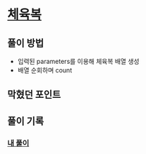 # [체육복](https://programmers.co.kr/learn/courses/30/lessons/42862)

## 풀이 방법
- 입력된 parameters를 이용해 체육복 배열 생성 
- 배열 순회하며 count
## 막혔던 포인트 


## 풀이 기록 
### [내 풀이](./solve.js)
    
<!-- ### [다른 사람의 풀이를 참고한 수정 풀이](./bestSolution.js) -->

